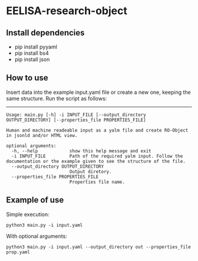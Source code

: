# EELISA-research-object

## Install dependencies

* pip install pyyaml
* pip install bs4
* pip install json 

## How to use 

Insert data into the example input.yaml file or create a new one, keeping the same structure.
Run the script as follows:

---

```
Usage: main.py [-h] -i INPUT_FILE [--output_directory OUTPUT_DIRECTORY] [--properties_file PROPERTIES_FILE]

Human and machine readeable input as a yalm file and create RO-Object in jsonld and/or HTML view.

optional arguments:
  -h, --help            show this help message and exit
  -i INPUT_FILE         Path of the required yalm input. Follow the documentation or the example given to see the structure of the file.
  --output_directory OUTPUT_DIRECTORY
                        Output diretory.
  --properties_file PROPERTIES_FILE
                        Properties file name.
```

## Example of use

Simple execution:

`python3 main.py -i input.yaml`

With optional arguments:

`python3 main.py -i input.yaml --output_directory out --properties_file prop.yaml`